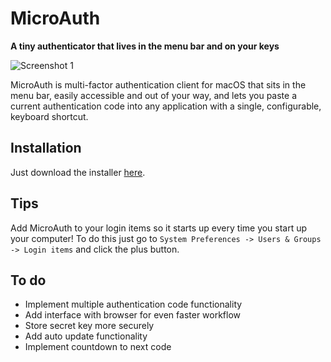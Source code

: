 # MicroAuth
**A tiny authenticator that lives in the menu bar and on your keys**

![Screenshot 1](https://github.com/d-falck/MicroAuth/blob/f8b79804d3621b43a484bb28de68da84f855ae26/Screenshots/Screenshot%202021-03-08%20at%2021.34.48.png)

MicroAuth is multi-factor authentication client for macOS that sits in the menu bar, easily accessible and out of your way, and lets you paste a current authentication code into any application with a single, configurable, keyboard shortcut.

## Installation

Just download the installer [here](https://github.com/d-falck/MicroAuth/releases/download/v1.1/MicroAuth_1.1_Installer.dmg).

## Tips

Add MicroAuth to your login items so it starts up every time you start up your computer! To do this just go to `System Preferences -> Users & Groups -> Login items` and click the plus button.

## To do
- Implement multiple authentication code functionality
- Add interface with browser for even faster workflow
- Store secret key more securely
- Add auto update functionality
- Implement countdown to next code

